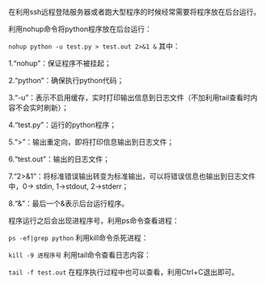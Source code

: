 在利用ssh远程登陆服务器或者跑大型程序的时候经常需要将程序放在后台运行。

利用nohup命令将python程序放在后台运行：

`nohup python -u test.py > test.out 2>&1 &`
其中：

1.“nohup”：保证程序不被挂起；

2.“python”：确保执行python代码；

3.“-u”：表示不启用缓存，实时打印输出信息到日志文件（不加利用tail查看时内容不会实时刷新）；

4.“test.py”：运行的python程序；

5.“>”：输出重定向，即将打印信息输出到日志文件；

6.“test.out”：输出的日志文件；

7.“2>&1”：将标准错误输出转变为标准输出，可以将错误信息也输出到日志文件中，0-> stdin, 1->stdout, 2->stderr；

8.“&”：最后一个&表示后台运行程序。

程序运行之后会出现进程序号，利用ps命令查看进程：

`ps -ef|grep python`
利用kill命令杀死进程：

`kill -9 进程序号`
利用tail命令查看日志内容：

`tail -f test.out`
在程序执行过程中也可以查看，利用Ctrl+C退出即可。



